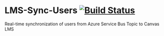 # LMS-Sync-Users [![Build Status](https://travis-ci.org/KTH/lms-sync-users.svg?branch=master)](https://travis-ci.org/KTH/lms-sync-users)

Real-time synchronization of users from Azure Service Bus Topic to Canvas LMS
